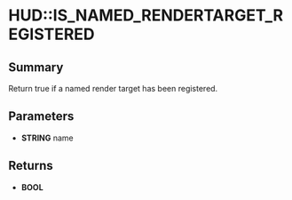 # HUD::IS_NAMED_RENDERTARGET_REGISTERED

## Summary
Return true if a named render target has been registered.

## Parameters
* **STRING** name

## Returns
* **BOOL**